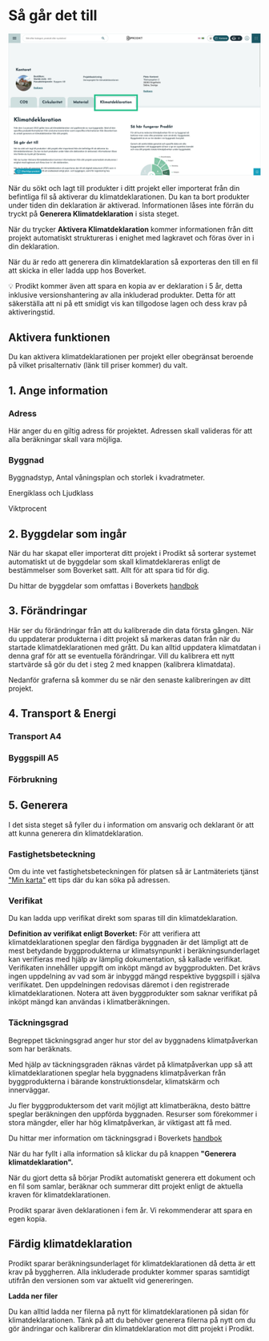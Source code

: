 # Så går det till

![Klimatdeklaration](/ui-climatedecl-tab.png)

När du sökt och lagt till produkter i ditt projekt eller importerat från din befintliga fil så aktiverar du klimatdeklarationen. Du kan ta bort produkter under tiden din deklaration är aktiverad. Informationen låses inte förrän du tryckt på **Generera Klimatdeklaration** i sista steget. 

När du trycker **Aktivera Klimatdeklaration** kommer informationen från ditt projekt automatiskt struktureras i enighet med lagkravet och föras över in i din deklaration.

När du är redo att generera din klimatdeklaration så exporteras den till en fil att skicka in eller ladda upp hos Boverket.

:bulb: Prodikt kommer även att spara en kopia av er deklaration i 5 år, detta inklusive versionshantering av alla inkluderad produkter. Detta för att säkerställa att ni på ett smidigt vis kan tillgodose lagen och dess krav på aktiveringstid.


## Aktivera funktionen 

Du kan aktivera klimatdeklarationen per projekt eller obegränsat beroende på vilket prisalternativ (länk till priser kommer)  du valt.

## 1. Ange information

### Adress

Här anger du en giltig adress för projektet. Adressen skall valideras för att alla beräkningar skall vara möjliga.

### Byggnad

Byggnadstyp, Antal våningsplan och storlek i kvadratmeter.

Energiklass och Ljudklass

Viktprocent


## 2. Byggdelar som ingår

När du har skapat eller importerat ditt projekt i Prodikt så sorterar systemet automatiskt ut de byggdelar som skall klimatdeklareras enligt de bestämmelser som Boverket satt. Allt för att spara tid för dig. 

Du hittar de byggdelar som omfattas i Boverkets [handbok](https://www.boverket.se/sv/klimatdeklaration/)


## 3. Förändringar

Här ser du förändringar från att du kalibrerade din data första gången. När du uppdaterar produkterna i ditt projekt så markeras datan från när du startade klimatdeklarationen med  grått. Du kan alltid uppdatera klimatdatan i denna graf för att se eventuella förändringar. Vill du kalibrera ett nytt startvärde så gör du det i steg 2 med knappen (kalibrera klimatdata).

Nedanför graferna så kommer du se när den senaste kalibreringen av ditt projekt. 


## 4. Transport & Energi

### Transport A4

### Byggspill A5

### Förbrukning


## 5. Generera

I det sista steget så fyller du i information om ansvarig och deklarant ör att att kunna generera din klimatdeklaration.


### Fastighetsbeteckning

Om du inte vet fastighetsbeteckningen för platsen så är Lantmäteriets tjänst ["Min karta"](https://minkarta.lantmateriet.se/) ett tips där du kan söka på adressen.

### Verifikat

Du kan ladda upp verifikat direkt som sparas till din klimatdeklaration.

**Definition av verifikat enligt Boverket:** 
För att verifiera att klimatdeklarationen speglar den färdiga byggnaden är det lämpligt att de mest betydande byggprodukterna ur klimatsynpunkt i beräkningsunderlaget kan verifieras med hjälp av lämplig dokumentation, så kallade verifikat. Verifikaten innehåller uppgift om inköpt mängd av byggprodukten. Det krävs ingen uppdelning av vad som är inbyggd mängd respektive byggspill i själva verifikatet. Den uppdelningen redovisas däremot i den registrerade klimatdeklarationen. Notera att även byggprodukter som saknar verifikat på inköpt mängd kan användas i klimatberäkningen.

### Täckningsgrad

Begreppet täckningsgrad anger hur stor del av byggnadens klimatpåverkan som har beräknats.

Med hjälp av täckningsgraden räknas värdet på klimatpåverkan upp så att klimatdeklarationen speglar hela byggnadens klimatpåverkan från byggprodukterna i bärande konstruktionsdelar, klimatskärm och innerväggar. 

Ju fler byggproduktersom det varit möjligt att klimatberäkna, desto bättre speglar beräkningen den uppförda byggnaden. Resurser som förekommer i stora mängder, eller har hög klimatpåverkan, är viktigast att få med.

Du hittar mer information om täckningsgrad i Boverkets [handbok](https://www.boverket.se/sv/klimatdeklaration/)


När du har fyllt i alla information så klickar du på knappen **"Generera klimatdeklaration".**

När du gjort detta så börjar Prodikt automatiskt generera ett dokument och en fil som samlar, beräknar och summerar ditt projekt enligt de aktuella kraven för klimatdeklarationen.

Prodikt sparar även deklarationen i fem år. Vi rekommenderar att spara en egen kopia. 



## Färdig klimatdeklaration

Prodikt sparar beräkningsunderlaget för klimatdeklarationen då detta är ett krav på byggherren.
Alla inkluderade produkter kommer sparas samtidigt utifrån den versionen som var aktuellt vid genereringen.

**Ladda ner filer**

Du kan alltid ladda ner filerna på nytt för klimatdeklarationen på sidan för klimatdeklarationen. Tänk på att du behöver generera filerna på nytt om du gör ändringar och kalibrerar din klimatdeklaration mot ditt projekt i Prodikt. 
 	


